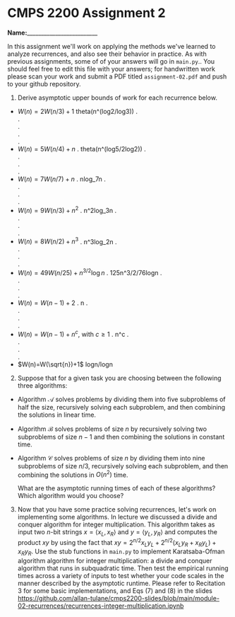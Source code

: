 # CMPS 2200 Assignment 2

**Name:**_________________________

In this assignment we'll work on applying the methods we've learned to analyze recurrences, and also see their behavior
in practice. As with previous
assignments, some of of your answers will go in `main.py`.. You
should feel free to edit this file with your answers; for handwritten
work please scan your work and submit a PDF titled `assignment-02.pdf`
and push to your github repository.


1. Derive asymptotic upper bounds of work for each recurrence below.
  * $W(n)=2W(n/3)+1$
  theta(n^(log2/log3))
.  
.  
.  
.  
.  
  * $W(n)=5W(n/4)+n$
.  theta(n^(log5/2log2))
.  
.  
.  
.  
  * $W(n)=7W(n/7)+n$
.  nlog_7n
.  
.  
.  
.  
  * $W(n)=9W(n/3)+n^2$
.  n^2log_3n
.  
.  
.  
.  
  * $W(n)=8W(n/2)+n^3$
.  n^3log_2n
.  
.  
.  
.  
  * $W(n)=49W(n/25)+n^{3/2}\log n$
.  125n^3/2/76logn
.  
.  
.  
.  
  * $W(n)=W(n-1)+2$
.  n
.  
.  
.  
.  
  * $W(n)= W(n-1)+n^c$, with $c\geq 1$
.  n^c
.  
.  
.  
.  
  * $W(n)=W(\sqrt{n})+1$
 logn/logn

2. Suppose that for a given task you are choosing between the following three algorithms:

  * Algorithm $\mathcal{A}$ solves problems by dividing them into
      five subproblems of half the size, recursively solving each
      subproblem, and then combining the solutions in linear time.
    
  * Algorithm $\mathcal{B}$ solves problems of size $n$ by
      recursively solving two subproblems of size $n-1$ and then
      combining the solutions in constant time.
    
  * Algorithm $\mathcal{C}$ solves problems of size $n$ by dividing
      them into nine subproblems of size $n/3$, recursively solving
      each subproblem, and then combining the solutions in $O(n^2)$
      time.

    What are the asymptotic running times of each of these algorithms?
    Which algorithm would you choose?


3. Now that you have some practice solving recurrences, let's work on
  implementing some algorithms. In lecture we discussed a divide and
  conquer algorithm for integer multiplication. This algorithm takes
  as input two $n$-bit strings $x = \langle x_L, x_R\rangle$ and
  $y=\langle y_L, y_R\rangle$ and computes the product $xy$ by using
  the fact that $xy = 2^{n/2}x_Ly_L + 2^{n/2}(x_Ly_R+x_Ry_L) +
  x_Ry_R.$ Use the
  stub functions in `main.py` to implement Karatsaba-Ofman algorithm algorithm for integer
  multiplication: a divide and conquer algorithm that runs in
  subquadratic time. Then test the empirical running times across a
  variety of inputs to test whether your code scales in the manner
  described by the asymptotic runtime. Please refer to Recitation 3 for some basic implementations, and Eqs (7) and (8) in the slides https://github.com/allan-tulane/cmps2200-slides/blob/main/module-02-recurrences/recurrences-integer-multiplication.ipynb
 
 


